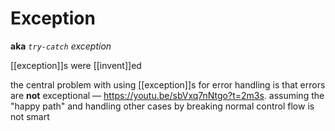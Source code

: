 # Exception

**aka** _`try-catch` exception_

[[exception]]s were [[invent]]ed

the central problem with using [[exception]]s for error handling is that errors are **not** exceptional &mdash; <https://youtu.be/sbVxq7nNtgo?t=2m3s>. assuming the "happy path" and handling other cases by breaking normal control flow is not smart
